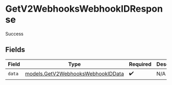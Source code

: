 # GetV2WebhooksWebhookIDResponse

Success


## Fields

| Field                                                                        | Type                                                                         | Required                                                                     | Description                                                                  |
| ---------------------------------------------------------------------------- | ---------------------------------------------------------------------------- | ---------------------------------------------------------------------------- | ---------------------------------------------------------------------------- |
| `data`                                                                       | [models.GetV2WebhooksWebhookIDData](../models/getv2webhookswebhookiddata.md) | :heavy_check_mark:                                                           | N/A                                                                          |